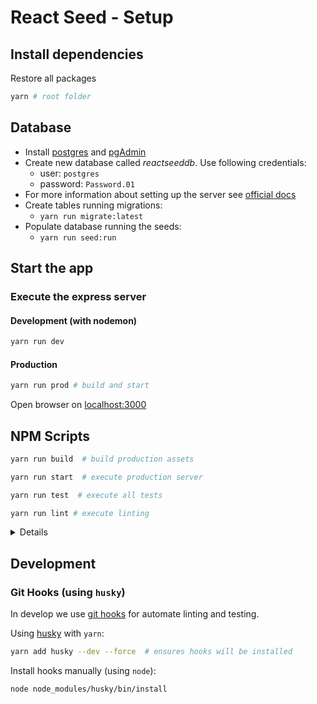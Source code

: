 # React Seed - Setup 

## Install dependencies

Restore all packages

```bash
yarn # root folder
```


## Database

* Install [postgres](https://www.postgresql.org/) and [pgAdmin](https://www.pgadmin.org/)
* Create new database called *reactseeddb*. Use following credentials: 
    * user: `postgres`
    * password: `Password.01`
* For more information about setting up the server see [official docs](https://wiki.postgresql.org/wiki/First_steps)
* Create tables running migrations: 
    * `yarn run migrate:latest`
* Populate database running the seeds: 
    * `yarn run seed:run`


## Start the app

### Execute the express server

#### Development (with nodemon)

```bash
yarn run dev
```

#### Production

```bash
yarn run prod # build and start
```

Open browser on [localhost:3000](http://localhost:3000/)


## NPM Scripts

```bash
yarn run build  # build production assets

yarn run start  # execute production server

yarn run test  # execute all tests

yarn run lint # execute linting
```

<details>

#### More scripts

* `test`: exec all test (client uses `jest`, server uses `tape`)
    * `test:client`: exec client test
    * `test:server`: exec server test
* `tdd`: exec test (on watch mode)
* `lint`: exec linting (`eslint`)
* `migrate:*`: knex migrations
    * `migrate:make`: create migration script
    * `migrate:latest`: exec migrations
    * `migrate:rollback`: rollback migration
* `seed:*`: data seeds
    * `seed:make`: create seed script
    * `seed:run`: exec seeds
* `stats`: run `npm` stats
* `build`: build production assets
* `start`: exec production server
* `dev`: exec development server
* `prod`: build production assets and exec production server

</details>


## Development 

### Git Hooks (using `husky`)

In develop we use [git hooks](https://git-scm.com/docs/githooks) for automate linting and testing.

Using [husky](https://github.com/typicode/husky) with `yarn`:

```bash
yarn add husky --dev --force  # ensures hooks will be installed
```

Install hooks manually (using `node`):
```bash
node node_modules/husky/bin/install
```
